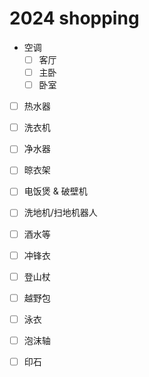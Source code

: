 # 2024 shopping

- 空调
  - [ ] 客厅
  - [ ] 主卧
  - [ ] 卧室
- [ ] 热水器
- [ ] 洗衣机
- [ ] 净水器
- [ ] 晾衣架
- [ ] 电饭煲 & 破壁机
- [ ] 洗地机/扫地机器人

- [ ] 酒水等

- [ ] 冲锋衣
- [ ] 登山杖
- [ ] 越野包
- [ ] 泳衣
- [ ] 泡沫轴
- [ ] 印石

